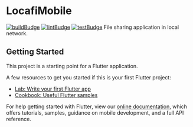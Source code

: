 # LocafiMobile
[![buildBudge](https://img.shields.io/github/workflow/status/approvers/locafimobile/Build?logo=github&style=for-the-badge)](https://github.com/approvers/LocafiMobile/actions?query=workflow%3ABuild)
[![lintBudge](https://img.shields.io/github/workflow/status/approvers/LocafiMobile/Lint?logo=github&style=for-the-badge)](https://github.com/approvers/LocafiMobile/actions?query=workflow%3ALint)
[![testBudge](https://img.shields.io/github/workflow/status/approvers/LocafiMobile/Test?logo=github&style=for-the-badge)](https://github.com/approvers/LocafiMobile/actions?query=workflow%3ATest)
File sharing application in local network.


## Getting Started

This project is a starting point for a Flutter application.

A few resources to get you started if this is your first Flutter project:

- [Lab: Write your first Flutter app](https://flutter.dev/docs/get-started/codelab)
- [Cookbook: Useful Flutter samples](https://flutter.dev/docs/cookbook)

For help getting started with Flutter, view our
[online documentation](https://flutter.dev/docs), which offers tutorials,
samples, guidance on mobile development, and a full API reference.
